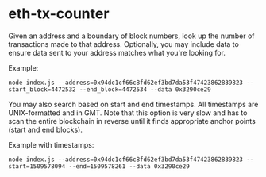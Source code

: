 # eth-tx-counter

Given an address and a boundary of block numbers, look up the number of transactions made to that address. Optionally, you may include data to ensure data sent to your address matches what you're looking for.

Example:

```
node index.js --address=0x94dc1cf66c8fd62ef3bd7da53f47423862839823 --start_block=4472532 --end_block=4472534 --data 0x3290ce29
```

You may also search based on start and end timestamps. All timestamps are UNIX-formatted and in GMT. Note that this option is very slow and has to scan the entire blockchain in reverse until it finds appropriate anchor points (start and end blocks).

Example with timestamps:

```
node index.js --address=0x94dc1cf66c8fd62ef3bd7da53f47423862839823 --start=1509578094 --end=1509578261 --data 0x3290ce29
```
